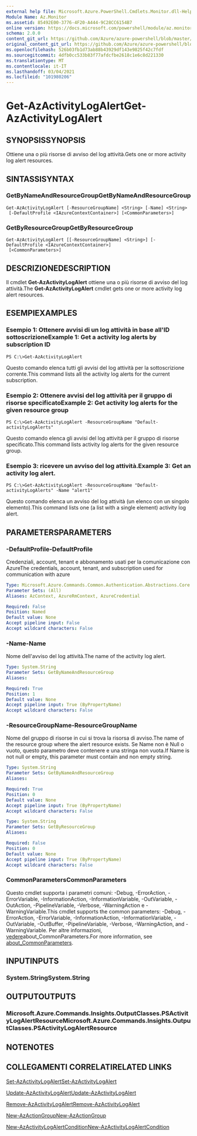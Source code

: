 ```yaml
---
external help file: Microsoft.Azure.PowerShell.Cmdlets.Monitor.dll-Help.xml
Module Name: Az.Monitor
ms.assetid: 85492E00-3776-4F20-A444-9C28CC6154B7
online version: https://docs.microsoft.com/powershell/module/az.monitor/get-azactivitylogalert
schema: 2.0.0
content_git_url: https://github.com/Azure/azure-powershell/blob/master/src/Monitor/Monitor/help/Get-AzActivityLogAlert.md
original_content_git_url: https://github.com/Azure/azure-powershell/blob/master/src/Monitor/Monitor/help/Get-AzActivityLogAlert.md
ms.openlocfilehash: 526b03fb1d73ab88b43929df143e9825f42c7fdf
ms.sourcegitcommit: 4dfb0cc533b83f77afdcfbe2618c1e6c8d221330
ms.translationtype: MT
ms.contentlocale: it-IT
ms.lasthandoff: 03/04/2021
ms.locfileid: "101980206"
---
```

# <span data-ttu-id="5b9a4-101">Get-AzActivityLogAlert</span><span class="sxs-lookup"><span data-stu-id="5b9a4-101">Get-AzActivityLogAlert</span></span>

## <span data-ttu-id="5b9a4-102">SYNOPSIS</span><span class="sxs-lookup"><span data-stu-id="5b9a4-102">SYNOPSIS</span></span>
<span data-ttu-id="5b9a4-103">Ottiene una o più risorse di avviso del log attività.</span><span class="sxs-lookup"><span data-stu-id="5b9a4-103">Gets one or more activity log alert resources.</span></span>

## <span data-ttu-id="5b9a4-104">SINTASSI</span><span class="sxs-lookup"><span data-stu-id="5b9a4-104">SYNTAX</span></span>

### <span data-ttu-id="5b9a4-105">GetByNameAndResourceGroup</span><span class="sxs-lookup"><span data-stu-id="5b9a4-105">GetByNameAndResourceGroup</span></span>
```
Get-AzActivityLogAlert [-ResourceGroupName] <String> [-Name] <String>
 [-DefaultProfile <IAzureContextContainer>] [<CommonParameters>]
```

### <span data-ttu-id="5b9a4-106">GetByResourceGroup</span><span class="sxs-lookup"><span data-stu-id="5b9a4-106">GetByResourceGroup</span></span>
```
Get-AzActivityLogAlert [[-ResourceGroupName] <String>] [-DefaultProfile <IAzureContextContainer>]
 [<CommonParameters>]
```

## <span data-ttu-id="5b9a4-107">DESCRIZIONE</span><span class="sxs-lookup"><span data-stu-id="5b9a4-107">DESCRIPTION</span></span>
<span data-ttu-id="5b9a4-108">Il cmdlet **Get-AzActivityLogAlert** ottiene una o più risorse di avviso del log attività.</span><span class="sxs-lookup"><span data-stu-id="5b9a4-108">The **Get-AzActivityLogAlert** cmdlet gets one or more activity log alert resources.</span></span>

## <span data-ttu-id="5b9a4-109">ESEMPI</span><span class="sxs-lookup"><span data-stu-id="5b9a4-109">EXAMPLES</span></span>

### <span data-ttu-id="5b9a4-110">Esempio 1: Ottenere avvisi di un log attività in base all'ID sottoscrizione</span><span class="sxs-lookup"><span data-stu-id="5b9a4-110">Example 1: Get a activity log alerts by subscription ID</span></span>
```
PS C:\>Get-AzActivityLogAlert
```

<span data-ttu-id="5b9a4-111">Questo comando elenca tutti gli avvisi del log attività per la sottoscrizione corrente.</span><span class="sxs-lookup"><span data-stu-id="5b9a4-111">This command lists all the activity log alerts for the current subscription.</span></span>

### <span data-ttu-id="5b9a4-112">Esempio 2: Ottenere avvisi del log attività per il gruppo di risorse specificato</span><span class="sxs-lookup"><span data-stu-id="5b9a4-112">Example 2: Get activity log alerts for the given resource group</span></span>
```
PS C:\>Get-AzActivityLogAlert -ResourceGroupName "Default-activityLogAlerts"
```

<span data-ttu-id="5b9a4-113">Questo comando elenca gli avvisi del log attività per il gruppo di risorse specificato.</span><span class="sxs-lookup"><span data-stu-id="5b9a4-113">This command lists activity log alerts for the given resource group.</span></span>

### <span data-ttu-id="5b9a4-114">Esempio 3: ricevere un avviso del log attività.</span><span class="sxs-lookup"><span data-stu-id="5b9a4-114">Example 3: Get an activity log alert.</span></span>
```
PS C:\>Get-AzActivityLogAlert -ResourceGroupName "Default-activityLogAlerts" -Name "alert1"
```

<span data-ttu-id="5b9a4-115">Questo comando elenca un avviso del log attività (un elenco con un singolo elemento).</span><span class="sxs-lookup"><span data-stu-id="5b9a4-115">This command lists one (a list with a single element) activity log alert.</span></span>

## <span data-ttu-id="5b9a4-116">PARAMETERS</span><span class="sxs-lookup"><span data-stu-id="5b9a4-116">PARAMETERS</span></span>

### <span data-ttu-id="5b9a4-117">-DefaultProfile</span><span class="sxs-lookup"><span data-stu-id="5b9a4-117">-DefaultProfile</span></span>
<span data-ttu-id="5b9a4-118">Credenziali, account, tenant e abbonamento usati per la comunicazione con Azure</span><span class="sxs-lookup"><span data-stu-id="5b9a4-118">The credentials, account, tenant, and subscription used for communication with azure</span></span>

```yaml
Type: Microsoft.Azure.Commands.Common.Authentication.Abstractions.Core.IAzureContextContainer
Parameter Sets: (All)
Aliases: AzContext, AzureRmContext, AzureCredential

Required: False
Position: Named
Default value: None
Accept pipeline input: False
Accept wildcard characters: False
```

### <span data-ttu-id="5b9a4-119">-Name</span><span class="sxs-lookup"><span data-stu-id="5b9a4-119">-Name</span></span>
<span data-ttu-id="5b9a4-120">Nome dell'avviso del log attività.</span><span class="sxs-lookup"><span data-stu-id="5b9a4-120">The name of the activity log alert.</span></span>

```yaml
Type: System.String
Parameter Sets: GetByNameAndResourceGroup
Aliases:

Required: True
Position: 1
Default value: None
Accept pipeline input: True (ByPropertyName)
Accept wildcard characters: False
```

### <span data-ttu-id="5b9a4-121">-ResourceGroupName</span><span class="sxs-lookup"><span data-stu-id="5b9a4-121">-ResourceGroupName</span></span>
<span data-ttu-id="5b9a4-122">Nome del gruppo di risorse in cui si trova la risorsa di avviso.</span><span class="sxs-lookup"><span data-stu-id="5b9a4-122">The name of the resource group where the alert resource exists.</span></span>
<span data-ttu-id="5b9a4-123">Se Name non è Null o vuoto, questo parametro deve contenere e una stringa non vuota.</span><span class="sxs-lookup"><span data-stu-id="5b9a4-123">If Name is not null or empty, this parameter must contain and non empty string.</span></span>

```yaml
Type: System.String
Parameter Sets: GetByNameAndResourceGroup
Aliases:

Required: True
Position: 0
Default value: None
Accept pipeline input: True (ByPropertyName)
Accept wildcard characters: False
```

```yaml
Type: System.String
Parameter Sets: GetByResourceGroup
Aliases:

Required: False
Position: 0
Default value: None
Accept pipeline input: True (ByPropertyName)
Accept wildcard characters: False
```

### <span data-ttu-id="5b9a4-124">CommonParameters</span><span class="sxs-lookup"><span data-stu-id="5b9a4-124">CommonParameters</span></span>
<span data-ttu-id="5b9a4-125">Questo cmdlet supporta i parametri comuni: -Debug, -ErrorAction, -ErrorVariable, -InformationAction, -InformationVariable, -OutVariable, -OutAction, -PipelineVariable, -Verbose, -WarningAction e -WarningVariable.</span><span class="sxs-lookup"><span data-stu-id="5b9a4-125">This cmdlet supports the common parameters: -Debug, -ErrorAction, -ErrorVariable, -InformationAction, -InformationVariable, -OutVariable, -OutBuffer, -PipelineVariable, -Verbose, -WarningAction, and -WarningVariable.</span></span> <span data-ttu-id="5b9a4-126">Per altre informazioni, [vedere](http://go.microsoft.com/fwlink/?LinkID=113216)about_CommonParameters.</span><span class="sxs-lookup"><span data-stu-id="5b9a4-126">For more information, see [about_CommonParameters](http://go.microsoft.com/fwlink/?LinkID=113216).</span></span>

## <span data-ttu-id="5b9a4-127">INPUT</span><span class="sxs-lookup"><span data-stu-id="5b9a4-127">INPUTS</span></span>

### <span data-ttu-id="5b9a4-128">System.String</span><span class="sxs-lookup"><span data-stu-id="5b9a4-128">System.String</span></span>

## <span data-ttu-id="5b9a4-129">OUTPUT</span><span class="sxs-lookup"><span data-stu-id="5b9a4-129">OUTPUTS</span></span>

### <span data-ttu-id="5b9a4-130">Microsoft.Azure.Commands.Insights.OutputClasses.PSActivityLogAlertResource</span><span class="sxs-lookup"><span data-stu-id="5b9a4-130">Microsoft.Azure.Commands.Insights.OutputClasses.PSActivityLogAlertResource</span></span>

## <span data-ttu-id="5b9a4-131">NOTE</span><span class="sxs-lookup"><span data-stu-id="5b9a4-131">NOTES</span></span>

## <span data-ttu-id="5b9a4-132">COLLEGAMENTI CORRELATI</span><span class="sxs-lookup"><span data-stu-id="5b9a4-132">RELATED LINKS</span></span>

[<span data-ttu-id="5b9a4-133">Set-AzActivityLogAlert</span><span class="sxs-lookup"><span data-stu-id="5b9a4-133">Set-AzActivityLogAlert</span></span>](./Set-AzActivityLogAlert.md)

[<span data-ttu-id="5b9a4-134">Update-AzActivityLogAlert</span><span class="sxs-lookup"><span data-stu-id="5b9a4-134">Update-AzActivityLogAlert</span></span>](./Update-AzActivityLogAlert.md)

[<span data-ttu-id="5b9a4-135">Remove-AzActivityLogAlert</span><span class="sxs-lookup"><span data-stu-id="5b9a4-135">Remove-AzActivityLogAlert</span></span>](./Remove-AzActivityLogAlert.md)

[<span data-ttu-id="5b9a4-136">New-AzActionGroup</span><span class="sxs-lookup"><span data-stu-id="5b9a4-136">New-AzActionGroup</span></span>](./New-AzActionGroup.md)

[<span data-ttu-id="5b9a4-137">New-AzActivityLogAlertCondition</span><span class="sxs-lookup"><span data-stu-id="5b9a4-137">New-AzActivityLogAlertCondition</span></span>](./New-AzActivityLogAlertCondition.md)
